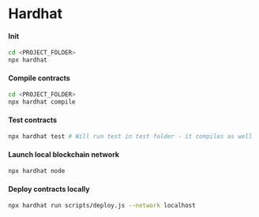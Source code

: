 # Hardhat 

#### Init 

```bash
cd <PROJECT_FOLDER>
npx hardhat
```

#### Compile contracts

```bash
cd <PROJECT_FOLDER>
npx hardhat compile
```

#### Test contracts 

```bash
npx hardhat test # Will run test in test folder - it compiles as well
```

#### Launch local blockchain network

```bash
npx hardhat node
```

#### Deploy contracts locally

```bash
npx hardhat run scripts/deploy.js --network localhost
```